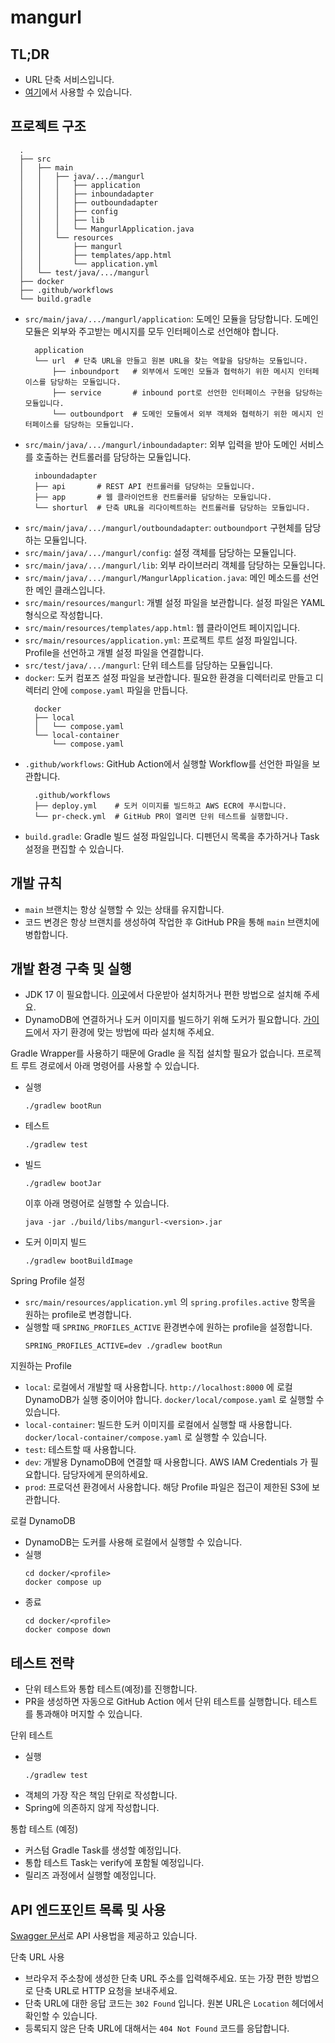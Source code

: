 # mangurl

## TL;DR

- URL 단축 서비스입니다.
- [여기](https://mangurl.net)에서 사용할 수 있습니다.

<!--
- 발음: mangle (맹글) + url (유알엘) -> mangurl(맹-굴)
-->

## 프로젝트 구조

```text
  .
  ├── src
  │   ├── main
  │   │   ├── java/.../mangurl
  │   │   │   ├── application
  │   │   │   ├── inboundadapter
  │   │   │   ├── outboundadapter
  │   │   │   ├── config
  │   │   │   ├── lib
  │   │   │   └── MangurlApplication.java
  │   │   └── resources
  │   │       ├── mangurl
  │   │       ├── templates/app.html
  │   │       └── application.yml
  │   └── test/java/.../mangurl
  ├── docker
  ├── .github/workflows
  └── build.gradle
```

- `src/main/java/.../mangurl/application`: 도메인 모듈을 담당합니다. 도메인 모듈은 외부와 주고받는 메시지를 모두 인터페이스로 선언해야 합니다.
  ```text
    application
    └── url  # 단축 URL을 만들고 원본 URL을 찾는 역할을 담당하는 모듈입니다.
        ├── inboundport   # 외부에서 도메인 모듈과 협력하기 위한 메시지 인터페이스를 담당하는 모듈입니다.
        ├── service       # inbound port로 선언한 인터페이스 구현을 담당하는 모듈입니다.
        └── outboundport  # 도메인 모듈에서 외부 객체와 협력하기 위한 메시지 인터페이스를 담당하는 모듈입니다.
  ```
- `src/main/java/.../mangurl/inboundadapter`: 외부 입력을 받아 도메인 서비스를 호출하는 컨트롤러를 담당하는 모듈입니다.
  ```text
    inboundadapter
    ├── api       # REST API 컨트롤러를 담당하는 모듈입니다.
    ├── app       # 웹 클라이언트용 컨트롤러를 담당하는 모듈입니다.
    └── shorturl  # 단축 URL을 리다이렉트하는 컨트롤러를 담당하는 모듈입니다.
  ```
- `src/main/java/.../mangurl/outboundadapter`: `outboundport` 구현체를 담당하는 모듈입니다.
- `src/main/java/.../mangurl/config`: 설정 객체를 담당하는 모듈입니다.
- `src/main/java/.../mangurl/lib`: 외부 라이브러리 객체를 담당하는 모듈입니다.
- `src/main/java/.../mangurl/MangurlApplication.java`: 메인 메소드를 선언한 메인 클래스입니다.
- `src/main/resources/mangurl`: 개별 설정 파일을 보관합니다. 설정 파일은 YAML 형식으로 작성합니다.
- `src/main/resources/templates/app.html`: 웹 클라이언트 페이지입니다.
- `src/main/resources/application.yml`: 프로젝트 루트 설정 파일입니다. Profile을 선언하고 개별 설정 파일을 연결합니다.
- `src/test/java/.../mangurl`: 단위 테스트를 담당하는 모듈입니다.
- `docker`: 도커 컴포즈 설정 파일을 보관합니다. 필요한 환경을 디렉터리로 만들고 디렉터리 안에 `compose.yaml` 파일을 만듭니다.
  ```text
    docker
    ├── local
    │   └── compose.yaml
    └── local-container
        └── compose.yaml
  ```
- `.github/workflows`: GitHub Action에서 실행할 Workflow를 선언한 파일을 보관합니다.
  ```text
    .github/workflows
    ├── deploy.yml    # 도커 이미지를 빌드하고 AWS ECR에 푸시합니다.
    └── pr-check.yml  # GitHub PR이 열리면 단위 테스트를 실행합니다.
  ```
- `build.gradle`: Gradle 빌드 설정 파일입니다. 디펜던시 목록을 추가하거나 Task 설정을 편집할 수 있습니다.

<!--
## 시스템 구성
AWS 모형 그림
-->

## 개발 규칙

- `main` 브랜치는 항상 실행할 수 있는 상태를 유지합니다.
- 코드 변경은 항상 브랜치를 생성하여 작업한 후 GitHub PR을 통해 `main` 브랜치에 병합합니다.

## 개발 환경 구축 및 실행

- JDK 17 이 필요합니다. [이곳](https://adoptium.net/temurin/releases/?version=17)에서 다운받아 설치하거나 편한 방법으로 설치해 주세요.
- DynamoDB에 연결하거나 도커 이미지를 빌드하기 위해 도커가 필요합니다. [가이드](https://docs.docker.com/engine/install/)에서 자기 환경에 맞는 방법에 따라 설치해 주세요.

Gradle Wrapper를 사용하기 때문에 Gradle 을 직접 설치할 필요가 없습니다. 프로젝트 루트 경로에서 아래 명령어를 사용할 수 있습니다.

- 실행
  ```shell
  ./gradlew bootRun
  ```
- 테스트
  ```shell
  ./gradlew test
  ```
- 빌드
  ```shell
  ./gradlew bootJar
  ```
  이후 아래 명령어로 실행할 수 있습니다.
  ```shell
  java -jar ./build/libs/mangurl-<version>.jar
  ```
- 도커 이미지 빌드
  ```shell
  ./gradlew bootBuildImage
  ```

Spring Profile 설정

- `src/main/resources/application.yml` 의 `spring.profiles.active` 항목을 원하는 profile로 변경합니다.
- 실행할 때 `SPRING_PROFILES_ACTIVE` 환경변수에 원하는 profile을 설정합니다.
  ```shell
  SPRING_PROFILES_ACTIVE=dev ./gradlew bootRun
  ``` 

지원하는 Profile

- `local`: 로컬에서 개발할 때 사용합니다. `http://localhost:8000` 에 로컬 DynamoDB가 실행 중이어야 합니다.
  `docker/local/compose.yaml` 로 실행할 수 있습니다.
- `local-container`: 빌드한 도커 이미지를 로컬에서 실행할 때 사용합니다.
  `docker/local-container/compose.yaml` 로 실행할 수 있습니다.
- `test`: 테스트할 때 사용합니다.
- `dev`: 개발용 DynamoDB에 연결할 때 사용합니다. AWS IAM Credentials 가 필요합니다. 담당자에게 문의하세요.
- `prod`: 프로덕션 환경에서 사용합니다. 해당 Profile 파일은 접근이 제한된 S3에 보관합니다.

로컬 DynamoDB

- DynamoDB는 도커를 사용해 로컬에서 실행할 수 있습니다.
- 실행
  ```shell
  cd docker/<profile>
  docker compose up
  ```
- 종료
  ```shell
  cd docker/<profile>
  docker compose down
  ```

## 테스트 전략

- 단위 테스트와 통합 테스트(예정)를 진행합니다.
- PR을 생성하면 자동으로 GitHub Action 에서 단위 테스트를 실행합니다. 테스트를 통과해야 머지할 수 있습니다.

단위 테스트

- 실행
  ```shell
  ./gradlew test
  ```
- 객체의 가장 작은 책임 단위로 작성합니다.
- Spring에 의존하지 않게 작성합니다.

통합 테스트 (예정)

- 커스텀 Gradle Task를 생성할 예정입니다.
- 통합 테스트 Task는 verify에 포함될 예정입니다.
- 릴리즈 과정에서 실행할 예정입니다.

<!--
## 배포
GitHub Action 사용해서 배포
-->

## API 엔드포인트 목록 및 사용

[Swagger 문서](https://mangurl.net/api/swagger-ui/index.html)로 API 사용법을 제공하고 있습니다.

단축 URL 사용

- 브라우저 주소창에 생성한 단축 URL 주소를 입력해주세요. 또는 가장 편한 방법으로 단축 URL로 HTTP 요청을 보내주세요.
- 단축 URL에 대한 응답 코드는 `302 Found` 입니다. 원본 URL은 `Location` 헤더에서 확인할 수 있습니다.
- 등록되지 않은 단축 URL에 대해서는 `404 Not Found` 코드를 응답합니다.

<!--
## 참고자료
회고 또는 블로그 포스팅
-->
